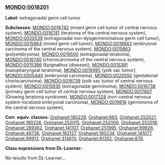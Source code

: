 
### [MONDO:0018201](http://purl.obolibrary.org/obo/MONDO_0018201)
**Label:** extragonadal germ cell tumor

**Subclasses:** [MONDO:0016742](http://purl.obolibrary.org/obo/MONDO_0016742) (mixed germ cell tumor of central nervous system), [MONDO:0016741](http://purl.obolibrary.org/obo/MONDO_0016741) (teratoma of the central nervous system), [MONDO:0020539](http://purl.obolibrary.org/obo/MONDO_0020539) (extragonadal non-dysgerminomatous germ cell tumor), [MONDO:0015864](http://purl.obolibrary.org/obo/MONDO_0015864) (mixed germ cell tumor), [MONDO:0018843](http://purl.obolibrary.org/obo/MONDO_0018843) (embryonal carcinoma of the central nervous system), [MONDO:0015863](http://purl.obolibrary.org/obo/MONDO_0015863) (polyembryoma), [MONDO:0019500](http://purl.obolibrary.org/obo/MONDO_0019500) (extragonadal teratoma), [MONDO:0016740](http://purl.obolibrary.org/obo/MONDO_0016740) (choriocarcinoma of the central nervous system), [MONDO:0015386](http://purl.obolibrary.org/obo/MONDO_0015386) (Epignathus (disease)), [MONDO:0015391](http://purl.obolibrary.org/obo/MONDO_0015391) (nasopharyngeal teratoma), [MONDO:0019495](http://purl.obolibrary.org/obo/MONDO_0019495) (yolk sac tumor), [MONDO:0005440](http://purl.obolibrary.org/obo/MONDO_0005440) (embryonal carcinoma), [MONDO:0020550](http://purl.obolibrary.org/obo/MONDO_0020550) (gestational choriocarcinoma), [MONDO:0016739](http://purl.obolibrary.org/obo/MONDO_0016739) (yolk sac tumor of central nervous system), [MONDO:0015935](http://purl.obolibrary.org/obo/MONDO_0015935) (extragonadal germinoma), [MONDO:0016738](http://purl.obolibrary.org/obo/MONDO_0016738) (primary germ cell tumor of central nervous system), [MONDO:0017807](http://purl.obolibrary.org/obo/MONDO_0017807) (Growing teratoma syndrome), [MONDO:0017328](http://purl.obolibrary.org/obo/MONDO_0017328) (non-central nervous system-localized embryonal carcinoma), [MONDO:0019616](http://purl.obolibrary.org/obo/MONDO_0019616) (germinoma of the central nervous system), 

**Corr. equiv. classes:** [Orphanet:180229](http://www.orpha.net/ORDO/Orphanet_180229), [Orphanet:883](http://www.orpha.net/ORDO/Orphanet_883), [Orphanet:252021](http://www.orpha.net/ORDO/Orphanet_252021), [Orphanet:180226](http://www.orpha.net/ORDO/Orphanet_180226), [Orphanet:252015](http://www.orpha.net/ORDO/Orphanet_252015), [Orphanet:252006](http://www.orpha.net/ORDO/Orphanet_252006), [Orphanet:252018](http://www.orpha.net/ORDO/Orphanet_252018), [Orphanet:289362](http://www.orpha.net/ORDO/Orphanet_289362), [Orphanet:141107](http://www.orpha.net/ORDO/Orphanet_141107), [Orphanet:251995](http://www.orpha.net/ORDO/Orphanet_251995), [Orphanet:99926](http://www.orpha.net/ORDO/Orphanet_99926), [Orphanet:48736](http://www.orpha.net/ORDO/Orphanet_48736), [Orphanet:182127](http://www.orpha.net/ORDO/Orphanet_182127), [Orphanet:180234](http://www.orpha.net/ORDO/Orphanet_180234), [Orphanet:141077](http://www.orpha.net/ORDO/Orphanet_141077), [Orphanet:99913](http://www.orpha.net/ORDO/Orphanet_99913), [Orphanet:314613](http://www.orpha.net/ORDO/Orphanet_314613), [Orphanet:91352](http://www.orpha.net/ORDO/Orphanet_91352), [Orphanet:876](http://www.orpha.net/ORDO/Orphanet_876), 

**Class expressions from DL-Learner:**

No results from DL-Learner...



